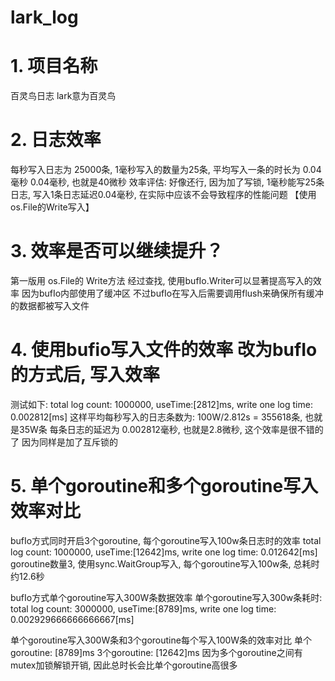 # lark_log

# 1. 项目名称
百灵鸟日志 lark意为百灵鸟

# 2. 日志效率 
每秒写入日志为 25000条, 1毫秒写入的数量为25条, 平均写入一条的时长为 0.04毫秒 0.04毫秒, 也就是40微秒 效率评估: 好像还行, 因为加了写锁, 1毫秒能写25条日志, 写入1条日志延迟0.04毫秒, 在实际中应该不会导致程序的性能问题 【使用 os.File的Write写入】

# 3. 效率是否可以继续提升？ 
第一版用 os.File的 Write方法 经过查找, 使用bufIo.Writer可以显著提高写入的效率 因为bufIo内部使用了缓冲区 不过bufIo在写入后需要调用flush来确保所有缓冲的数据都被写入文件

# 4. 使用bufio写入文件的效率 改为bufIo的方式后, 写入效率
测试如下: total log count: 1000000, useTime:[2812]ms, write one log time: 0.002812[ms] 这样平均每秒写入的日志条数为: 100W/2.812s = 355618条, 也就是35W条 每条日志的延迟为 0.002812毫秒, 也就是2.8微秒, 这个效率是很不错的了 因为同样是加了互斥锁的

# 5. 单个goroutine和多个goroutine写入效率对比
bufIo方式同时开启3个goroutine, 每个goroutine写入100w条日志时的效率 
total log count: 1000000, useTime:[12642]ms, write one log time: 0.012642[ms] goroutine数量3, 使用sync.WaitGroup写入, 每个goroutine写入100w条, 总耗时约12.6秒

bufIo方式单个goroutine写入300W条数据效率 单个goroutine写入300w条耗时: 
total log count: 3000000, useTime:[8789]ms, write one log time: 0.002929666666666667[ms]

单个goroutine写入300W条和3个goroutine每个写入100W条的效率对比 单个goroutine: [8789]ms 3个goroutine: [12642]ms 因为多个goroutine之间有mutex加锁解锁开销, 因此总时长会比单个goroutine高很多
